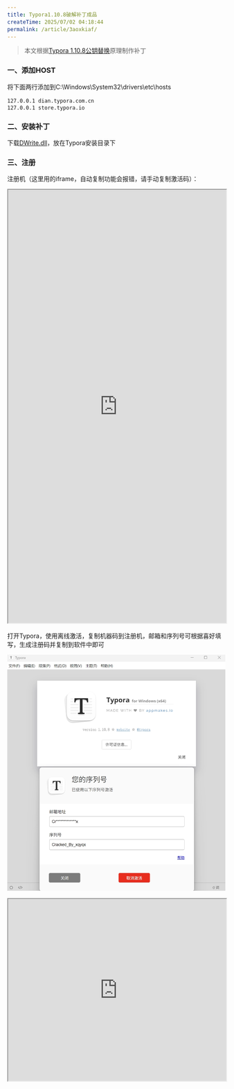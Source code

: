```yaml
---
title: Typora1.10.8破解补丁成品
createTime: 2025/07/02 04:18:44
permalink: /article/3aoxkiaf/
---
```


> 本文根据[Typora 1.10.8公钥替换](/article/p4u3p08j/)原理制作补丁

### 一、添加HOST

将下面两行添加到C:\Windows\System32\drivers\etc\hosts

```
127.0.0.1 dian.typora.com.cn
127.0.0.1 store.typora.io
```

### 二、安装补丁

下载[DWrite.dll](/DWrite.dll)，放在Typora安装目录下

### 三、注册

注册机（这里用的iframe，自动复制功能会报错，请手动复制激活码）：

<iframe height='1000' width=100% src='https://xqy2006.github.io/typora-keygen'></iframe>

打开Typora，使用离线激活，复制机器码到注册机，邮箱和序列号可根据喜好填写，生成注册码并复制到软件中即可

![image-20250622183148796](Typora_crack_image/20250622232648.png)

<iframe height='420' width=100% src='https://xqy2006.github.io/dist-pages/license.html?dayRemains=15&index=0&hasActivated=true&email=This_is_my_Email&license=This_is_my_License_Code&lang=zh-Hans&needLicense=false&type=1&os=win'></iframe>
